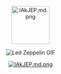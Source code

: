 <div align="center">


<a href="https://freeimage.host/i/lAkJEP"><img src="https://iili.io/lAkJEP.md.png" alt="lAkJEP.md.png" width="100px" border="0"></a>
  
 ![Led Zeppelin GIF](GIF.gif)

<a href="https://freeimage.host/i/lAkJEP"><img src="https://iili.io/l0NdwF.png" alt="lAkJEP.md.png" border="0"></a>











</div>




